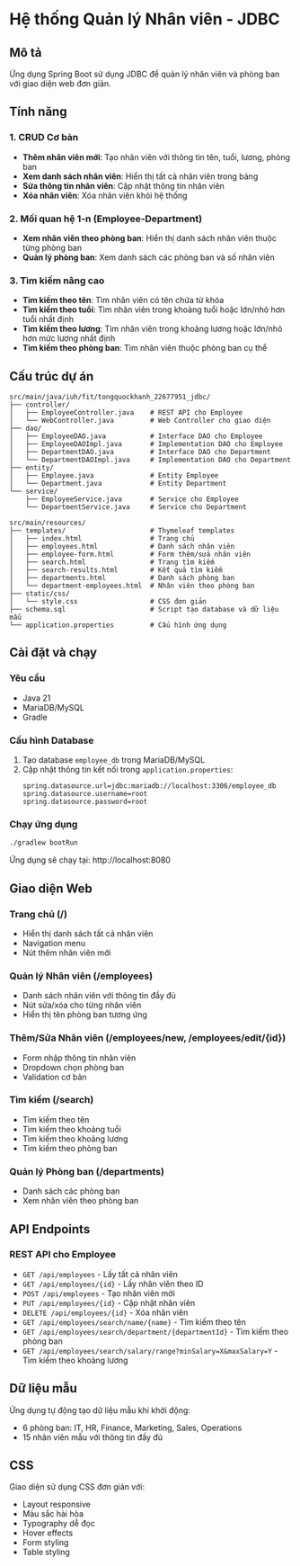 # Hệ thống Quản lý Nhân viên - JDBC

## Mô tả
Ứng dụng Spring Boot sử dụng JDBC để quản lý nhân viên và phòng ban với giao diện web đơn giản.

## Tính năng

### 1. CRUD Cơ bản
- **Thêm nhân viên mới**: Tạo nhân viên với thông tin tên, tuổi, lương, phòng ban
- **Xem danh sách nhân viên**: Hiển thị tất cả nhân viên trong bảng
- **Sửa thông tin nhân viên**: Cập nhật thông tin nhân viên
- **Xóa nhân viên**: Xóa nhân viên khỏi hệ thống

### 2. Mối quan hệ 1-n (Employee-Department)
- **Xem nhân viên theo phòng ban**: Hiển thị danh sách nhân viên thuộc từng phòng ban
- **Quản lý phòng ban**: Xem danh sách các phòng ban và số nhân viên

### 3. Tìm kiếm nâng cao
- **Tìm kiếm theo tên**: Tìm nhân viên có tên chứa từ khóa
- **Tìm kiếm theo tuổi**: Tìm nhân viên trong khoảng tuổi hoặc lớn/nhỏ hơn tuổi nhất định
- **Tìm kiếm theo lương**: Tìm nhân viên trong khoảng lương hoặc lớn/nhỏ hơn mức lương nhất định
- **Tìm kiếm theo phòng ban**: Tìm nhân viên thuộc phòng ban cụ thể

## Cấu trúc dự án

```
src/main/java/iuh/fit/tongquockhanh_22677951_jdbc/
├── controller/
│   ├── EmployeeController.java    # REST API cho Employee
│   └── WebController.java         # Web Controller cho giao diện
├── dao/
│   ├── EmployeeDAO.java           # Interface DAO cho Employee
│   ├── EmployeeDAOImpl.java       # Implementation DAO cho Employee
│   ├── DepartmentDAO.java         # Interface DAO cho Department
│   └── DepartmentDAOImpl.java     # Implementation DAO cho Department
├── entity/
│   ├── Employee.java              # Entity Employee
│   └── Department.java            # Entity Department
└── service/
    ├── EmployeeService.java       # Service cho Employee
    └── DepartmentService.java     # Service cho Department

src/main/resources/
├── templates/                     # Thymeleaf templates
│   ├── index.html                 # Trang chủ
│   ├── employees.html             # Danh sách nhân viên
│   ├── employee-form.html         # Form thêm/sửa nhân viên
│   ├── search.html                # Trang tìm kiếm
│   ├── search-results.html        # Kết quả tìm kiếm
│   ├── departments.html           # Danh sách phòng ban
│   └── department-employees.html  # Nhân viên theo phòng ban
├── static/css/
│   └── style.css                  # CSS đơn giản
├── schema.sql                     # Script tạo database và dữ liệu mẫu
└── application.properties         # Cấu hình ứng dụng
```

## Cài đặt và chạy

### Yêu cầu
- Java 21
- MariaDB/MySQL
- Gradle

### Cấu hình Database
1. Tạo database `employee_db` trong MariaDB/MySQL
2. Cập nhật thông tin kết nối trong `application.properties`:
   ```properties
   spring.datasource.url=jdbc:mariadb://localhost:3306/employee_db
   spring.datasource.username=root
   spring.datasource.password=root
   ```

### Chạy ứng dụng
```bash
./gradlew bootRun
```

Ứng dụng sẽ chạy tại: http://localhost:8080

## Giao diện Web

### Trang chủ (/)
- Hiển thị danh sách tất cả nhân viên
- Navigation menu
- Nút thêm nhân viên mới

### Quản lý Nhân viên (/employees)
- Danh sách nhân viên với thông tin đầy đủ
- Nút sửa/xóa cho từng nhân viên
- Hiển thị tên phòng ban tương ứng

### Thêm/Sửa Nhân viên (/employees/new, /employees/edit/{id})
- Form nhập thông tin nhân viên
- Dropdown chọn phòng ban
- Validation cơ bản

### Tìm kiếm (/search)
- Tìm kiếm theo tên
- Tìm kiếm theo khoảng tuổi
- Tìm kiếm theo khoảng lương
- Tìm kiếm theo phòng ban

### Quản lý Phòng ban (/departments)
- Danh sách các phòng ban
- Xem nhân viên theo phòng ban

## API Endpoints

### REST API cho Employee
- `GET /api/employees` - Lấy tất cả nhân viên
- `GET /api/employees/{id}` - Lấy nhân viên theo ID
- `POST /api/employees` - Tạo nhân viên mới
- `PUT /api/employees/{id}` - Cập nhật nhân viên
- `DELETE /api/employees/{id}` - Xóa nhân viên
- `GET /api/employees/search/name/{name}` - Tìm kiếm theo tên
- `GET /api/employees/search/department/{departmentId}` - Tìm kiếm theo phòng ban
- `GET /api/employees/search/salary/range?minSalary=X&maxSalary=Y` - Tìm kiếm theo khoảng lương

## Dữ liệu mẫu
Ứng dụng tự động tạo dữ liệu mẫu khi khởi động:
- 6 phòng ban: IT, HR, Finance, Marketing, Sales, Operations
- 15 nhân viên mẫu với thông tin đầy đủ

## CSS
Giao diện sử dụng CSS đơn giản với:
- Layout responsive
- Màu sắc hài hòa
- Typography dễ đọc
- Hover effects
- Form styling
- Table styling
